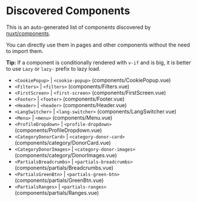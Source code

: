 # Discovered Components

This is an auto-generated list of components discovered by [nuxt/components](https://github.com/nuxt/components).

You can directly use them in pages and other components without the need to import them.

**Tip:** If a component is conditionally rendered with `v-if` and is big, it is better to use `Lazy` or `lazy-` prefix to lazy load.

- `<CookiePopup>` | `<cookie-popup>` (components/CookiePopup.vue)
- `<Filters>` | `<filters>` (components/Filters.vue)
- `<FirstScreen>` | `<first-screen>` (components/FirstScreen.vue)
- `<Footer>` | `<footer>` (components/Footer.vue)
- `<Header>` | `<header>` (components/Header.vue)
- `<LangSwitcher>` | `<lang-switcher>` (components/LangSwitcher.vue)
- `<Menu>` | `<menu>` (components/Menu.vue)
- `<ProfileDropdown>` | `<profile-dropdown>` (components/ProfileDropdown.vue)
- `<CategoryDonorCard>` | `<category-donor-card>` (components/category/DonorCard.vue)
- `<CategoryDonorImages>` | `<category-donor-images>` (components/category/DonorImages.vue)
- `<PartialsBreadcrumbs>` | `<partials-breadcrumbs>` (components/partials/Breadcrumbs.vue)
- `<PartialsGreenBtn>` | `<partials-green-btn>` (components/partials/GreenBtn.vue)
- `<PartialsRanges>` | `<partials-ranges>` (components/partials/Ranges.vue)
